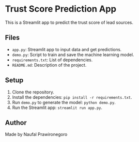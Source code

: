 # Trust Score Prediction App

This is a Streamlit app to predict the trust score of lead sources.

## Files

- `app.py`: Streamlit app to input data and get predictions.
- `demo.py`: Script to train and save the machine learning model.
- `requirements.txt`: List of dependencies.
- `README.md`: Description of the project.

## Setup

1. Clone the repository.
2. Install the dependencies: `pip install -r requirements.txt`.
3. Run `demo.py` to generate the model: `python demo.py`.
4. Run the Streamlit app: `streamlit run app.py`.

## Author

Made by Naufal Prawironegoro
